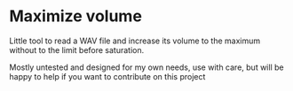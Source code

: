 # Maximize volume

Little tool to read a WAV file and increase its volume to the maximum without to
the limit before saturation.

Mostly untested and designed for my own needs, use with care, but will be happy
to help if you want to contribute on this project
